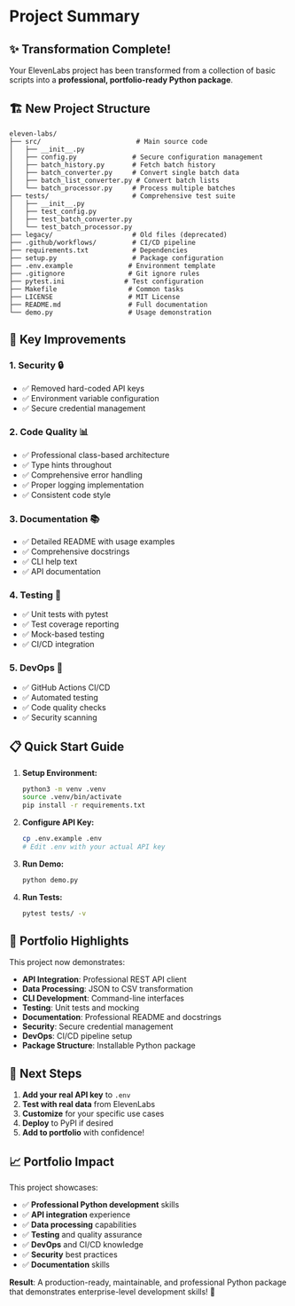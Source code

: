 # Project Summary

## ✨ **Transformation Complete!** 

Your ElevenLabs project has been transformed from a collection of basic scripts into a **professional, portfolio-ready Python package**.

## 🏗️ **New Project Structure**

```
eleven-labs/
├── src/                        # Main source code
│   ├── __init__.py
│   ├── config.py              # Secure configuration management
│   ├── batch_history.py       # Fetch batch history
│   ├── batch_converter.py     # Convert single batch data
│   ├── batch_list_converter.py # Convert batch lists
│   └── batch_processor.py     # Process multiple batches
├── tests/                     # Comprehensive test suite
│   ├── __init__.py
│   ├── test_config.py
│   ├── test_batch_converter.py
│   └── test_batch_processor.py
├── legacy/                    # Old files (deprecated)
├── .github/workflows/         # CI/CD pipeline
├── requirements.txt           # Dependencies
├── setup.py                   # Package configuration
├── .env.example              # Environment template
├── .gitignore                # Git ignore rules
├── pytest.ini               # Test configuration
├── Makefile                  # Common tasks
├── LICENSE                   # MIT License
├── README.md                 # Full documentation
└── demo.py                   # Usage demonstration
```

## 🔧 **Key Improvements**

### 1. **Security** 🔒
- ✅ Removed hard-coded API keys
- ✅ Environment variable configuration
- ✅ Secure credential management

### 2. **Code Quality** 📊
- ✅ Professional class-based architecture
- ✅ Type hints throughout
- ✅ Comprehensive error handling
- ✅ Proper logging implementation
- ✅ Consistent code style

### 3. **Documentation** 📚
- ✅ Detailed README with usage examples
- ✅ Comprehensive docstrings
- ✅ CLI help text
- ✅ API documentation

### 4. **Testing** 🧪
- ✅ Unit tests with pytest
- ✅ Test coverage reporting
- ✅ Mock-based testing
- ✅ CI/CD integration

### 5. **DevOps** 🚀
- ✅ GitHub Actions CI/CD
- ✅ Automated testing
- ✅ Code quality checks
- ✅ Security scanning

## 📋 **Quick Start Guide**

1. **Setup Environment:**
   ```bash
   python3 -m venv .venv
   source .venv/bin/activate
   pip install -r requirements.txt
   ```

2. **Configure API Key:**
   ```bash
   cp .env.example .env
   # Edit .env with your actual API key
   ```

3. **Run Demo:**
   ```bash
   python demo.py
   ```

4. **Run Tests:**
   ```bash
   pytest tests/ -v
   ```

## 🎯 **Portfolio Highlights**

This project now demonstrates:

- **API Integration**: Professional REST API client
- **Data Processing**: JSON to CSV transformation
- **CLI Development**: Command-line interfaces
- **Testing**: Unit tests and mocking
- **Documentation**: Professional README and docstrings
- **Security**: Secure credential management
- **DevOps**: CI/CD pipeline setup
- **Package Structure**: Installable Python package

## 🚀 **Next Steps**

1. **Add your real API key** to `.env`
2. **Test with real data** from ElevenLabs
3. **Customize** for your specific use cases
4. **Deploy** to PyPI if desired
5. **Add to portfolio** with confidence!

## 📈 **Portfolio Impact**

This project showcases:
- ✅ **Professional Python development** skills
- ✅ **API integration** experience
- ✅ **Data processing** capabilities
- ✅ **Testing** and quality assurance
- ✅ **DevOps** and CI/CD knowledge
- ✅ **Security** best practices
- ✅ **Documentation** skills

**Result**: A production-ready, maintainable, and professional Python package that demonstrates enterprise-level development skills! 🎉
